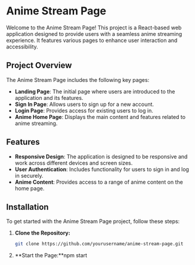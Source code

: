 # Anime Stream Page

Welcome to the Anime Stream Page! This project is a React-based web application designed to provide users with a seamless anime streaming experience. It features various pages to enhance user interaction and accessibility.

## Project Overview

The Anime Stream Page includes the following key pages:

- **Landing Page**: The initial page where users are introduced to the application and its features.
- **Sign In Page**: Allows users to sign up for a new account.
- **Login Page**: Provides access for existing users to log in.
- **Anime Home Page**: Displays the main content and features related to anime streaming.

## Features

- **Responsive Design**: The application is designed to be responsive and work across different devices and screen sizes.
- **User Authentication**: Includes functionality for users to sign in and log in securely.
- **Anime Content**: Provides access to a range of anime content on the home page.

## Installation

To get started with the Anime Stream Page project, follow these steps:

1. **Clone the Repository:**
   ```bash
   git clone https://github.com/yourusername/anime-stream-page.git
2. **Start the Page:**npm start
